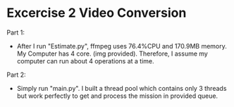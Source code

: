 # Excercise 2 Video Conversion
Part 1:
  * After I run "Estimate.py", ffmpeg uses 76.4%CPU and 170.9MB memory. My Computer has 4 core. (img provided). Therefore, I assume my computer can run about 4 operations at a time.

Part 2:
  * Simply run "main.py". I built a thread pool which contains only 3 threads but work perfectly to get and process the mission in provided     queue.
